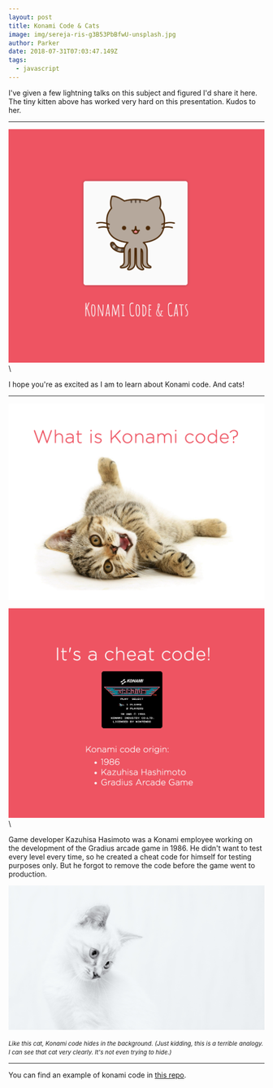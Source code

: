 ```yaml
---
layout: post
title: Konami Code & Cats
image: img/sereja-ris-g3B53PbBfwU-unsplash.jpg
author: Parker
date: 2018-07-31T07:03:47.149Z
tags: 
  - javascript
---
```


I've given a few lightning talks on this subject and figured I'd share it here. The tiny kitten above has worked very hard on this presentation. Kudos to her.

---

![Konami Code and Cats](img/konami-code/konami-code.png)
\

I hope you're as excited as I am to learn about Konami code. And cats!

---
![What is Konami code?](img/konami-code/what-is-konami-code.png)


![It's a cheat code!](img/konami-code/cheat-code.png)
\

Game developer Kazuhisa Hasimoto was a Konami employee working on the development of the Gradius arcade game in 1986. He didn't want to test every level every time, so he created a cheat code for himself for testing purposes only. But he forgot to remove the code before the game went to production. 

![White cat in front of white background](img/konami-code/lukasz-szmigiel-bz_AvHqpPIA-unsplash.jpg)


<small><i>Like this cat, Konami code hides in the background. (Just kidding, this is a terrible analogy. I can see that cat very clearly. It's not even trying to hide.)</i></small>

---

You can find an example of konami code in [this repo](https://github.com/parkerdyer/konamicat). 
